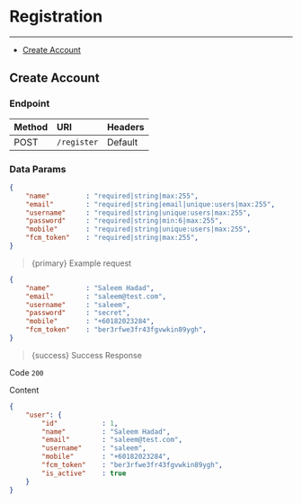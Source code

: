# Registration

---

- [Create Account](#create-account)

<a name="create-account"></a>
## Create Account

### Endpoint

|Method|URI|Headers|
|:-|:-|:-|
|POST|`/register`|Default|

### Data Params

```json
{
    "name"         : "required|string|max:255",
    "email"        : "required|string|email|unique:users|max:255",
    "username"     : "required|string|unique:users|max:255",
    "password"     : "required|string|min:6|max:255",
    "mobile"       : "required|string|unique:users|max:255",
    "fcm_token"    : "required|string|max:255",
}
```


> {primary} Example request

```json
{
    "name"         : "Saleem Hadad",
    "email"        : "saleem@test.com",
    "username"     : "saleem",
    "password"     : "secret",
    "mobile"       : "+60182023284",
    "fcm_token"    : "ber3rfwe3fr43fgvwkin89ygh",
}
```


> {success} Success Response

Code `200`

Content

```json
{
    "user": {
        "id"           : 1,
        "name"         : "Saleem Hadad",
        "email"        : "saleem@test.com",
        "username"     : "saleem",
        "mobile"       : "+60182023284",
        "fcm_token"    : "ber3rfwe3fr43fgvwkin89ygh",
        "is_active"    : true
    }
}
```